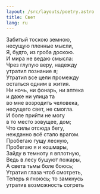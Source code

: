 ```yaml
---
layout: /src/layouts/poetry.astro
title: Свет
lang: ru
---
```


Забитый тоскою земною,  
несущую пленные мысли,  
Я, будто, из гроба доскою.  
И мира не ведаю смысла:  
Чрез глупую веру, надежду  
утратил познание я;  
Утратил все цели промежду  
остаться одним в жития.  
Ни ночь, ни фонарь, ни аптека  
и даже ни улица та  
во мне возродить человека,  
несущего свет, не смогла.  
И боле прийти не могу  
в то место зовущее, дом;  
Что силы отсюда бегу,  
нежданно всё стало врагом.  
Пробегаю гущу лесную,  
Пробегаю я и кошмары,  
Зайду в темноту я вплотную,  
Ведь в лесу бушуют пожары,  
А света тьмы боле боюсь;  
Утратил глаза чтоб смотреть,  
Теперь я гноюсь; то замкнусь  
утратив возможность согреть
